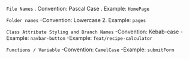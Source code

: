`File Names`
. Convention: Pascal Case
. Example: `HomePage`

`Folder names`
-Convention: Lowercase
2. Example: `pages`

`Class Attribute Styling and Branch Names`
-Convention: Kebab-case
-Example: `navbar-button`
-Example: `feat/recipe-calculator`

`Functions / Variable`
-Convention: `CamelCase`
-Example: `submitForm`

